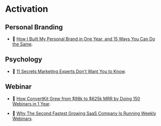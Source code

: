 # Activation

## Personal Branding

- 📖 [How I Built My Personal Brand in One Year, and 15 Ways You Can Do the Same](https://www.growthmarketingpro.com/personal-brand/).

## Psychology

- 📝 [11 Secrets Marketing Experts Don’t Want You to Know](https://brightside.me/wonder-curiosities/11-secrets-marketing-experts-dont-want-you-to-know-330310/).

## Webinar

- 📝 [How ConvertKit Grew from $98k to $625k MRR by Doing 150 Webinars in 1 Year](https://blog.leadfeeder.com/webinar-marketing).

- 📝 [Why The Second Fastest Growing SaaS Company Is Running Weekly Webinars](https://learn.demio.com/intercom/).
